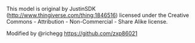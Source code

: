 This model is original by JustinSDK (http://www.thingiverse.com/thing:1846516) licensed under the Creative Commons - Attribution - Non-Commercial - Share Alike license.

Modified by @richegg https://github.com/zxp86021
